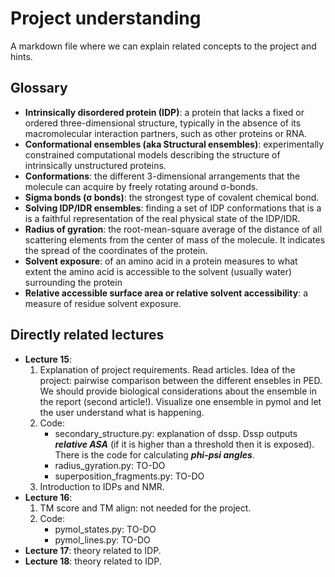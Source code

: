# Project understanding
A markdown file where we can explain related concepts to the project and hints.

## Glossary
* **Intrinsically disordered protein (IDP)**: a protein that lacks a fixed or ordered three-dimensional structure, typically in the absence of its macromolecular interaction partners, such as other proteins or RNA.
* **Conformational ensembles (aka Structural ensembles)**: experimentally constrained computational models describing the structure of intrinsically unstructured proteins.
* **Conformations**: the different 3-dimensional arrangements that the molecule can acquire by freely rotating around σ-bonds.
* **Sigma bonds (σ bonds)**: the strongest type of covalent chemical bond.
* **Solving IDP/IDR ensembles**: finding a set of IDP conformations that is a is a faithful representation of the real physical state of the IDP/IDR.
* **Radius of gyration**: the root-mean-square average of the distance of all scattering elements from the center of mass of the molecule. It indicates the spread of the coordinates of the protein.
* **Solvent exposure**: of an amino acid in a protein measures to what extent the amino acid is accessible to the solvent (usually water) surrounding the protein
* **Relative accessible surface area or relative solvent accessibility**: a measure of residue solvent exposure.

## Directly related lectures
* **Lecture 15**: 
  1. Explanation of project requirements. Read articles. Idea of the project: pairwise comparison between the different ensebles in PED. We should provide biological considerations about the ensemble in the report (second article!). Visualize one ensemble in pymol and let the user understand what is happening.
  2. Code:
      *  secondary_structure.py: explanation of dssp. Dssp outputs ***relative ASA*** (if it is higher than a threshold then it is exposed). There is the code for calculating ***phi-psi angles***.
      * radius_gyration.py: TO-DO
      * superposition_fragments.py: TO-DO
  3. Introduction to IDPs and NMR.
* **Lecture 16**: 
  1. TM score and TM align: not needed for the project.
  2. Code:
      * pymol_states.py: TO-DO
      * pymol_lines.py: TO-DO
* **Lecture 17**: theory related to IDP.
* **Lecture 18**: theory related to IDP.
